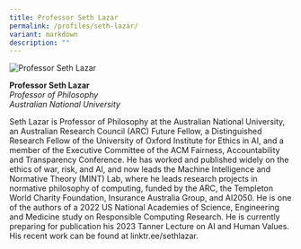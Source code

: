 ```yaml
---
title: Professor Seth Lazar
permalink: /profiles/seth-lazar/
variant: markdown
description: ""
---
```

<div style="width:50%"><img src="/images/People/seth-lazar.jpeg" alt="Professor Seth Lazar"></div>

**Professor Seth Lazar**<br>*Professor of Philosophy*<br>*Australian National University*<br>

Seth Lazar is Professor of Philosophy at the Australian National University, an Australian Research Council (ARC) Future Fellow, a Distinguished Research Fellow of the University of Oxford Institute for Ethics in AI, and a member of the Executive Committee of the ACM Fairness, Accountability and Transparency Conference. He has worked and published widely on the ethics of war, risk, and AI, and now leads the Machine Intelligence and Normative Theory (MINT) Lab, where he leads research projects in normative philosophy of computing, funded by the ARC, the Templeton World Charity Foundation, Insurance Australia Group, and AI2050. He is one of the authors of a 2022 US National Academies of Science, Engineering and Medicine study on Responsible Computing Research. He is currently preparing for publication his 2023 Tanner Lecture on AI and Human Values. His recent work can be found at linktr.ee/sethlazar.